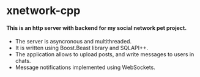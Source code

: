 # xnetwork-cpp
#### This is an http server with backend for my social network pet project. 
- The server is asyncronous and multithreaded. 
- It is written using Boost.Beast library and SQLAPI++. 
- The application allows to upload posts, and write messages to users in chats. 
- Message notifications implemented using WebSockets. 